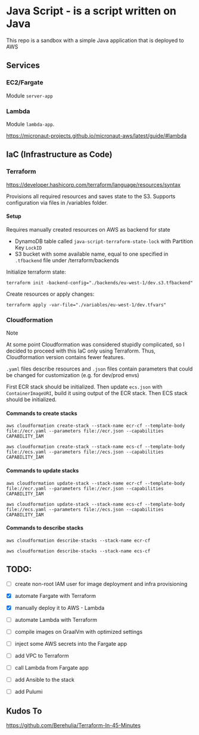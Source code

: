 # Java Script - is a script written on Java

This repo is a sandbox with a simple Java application that is deployed to AWS

## Services

### EC2/Fargate

Module `server-app`

### Lambda

Module `lambda-app`.

https://micronaut-projects.github.io/micronaut-aws/latest/guide/#lambda

## IaC (Infrastructure as Code)

### Terraform

https://developer.hashicorp.com/terraform/language/resources/syntax

Provisions all required resources and saves state to the S3. Supports configuration via files in /variables folder.

#### Setup

Requires manually created resources on AWS as backend for state

- DynamoDB table called `java-script-terraform-state-lock` with Partition Key `LockID`
- S3 bucket with some available name, equal to one specified in `.tfbackend` file under /terraform/backends

Initialize terraform state:

```shell
terraform init -backend-config="./backends/eu-west-1/dev.s3.tfbackend"
```

Create resources or apply changes:

```shell
terraform apply -var-file="./variables/eu-west-1/dev.tfvars"
```

### Cloudformation

> [!NOTE]
> At some point Cloudformation was considered stupidly complicated, so I decided to proceed with this IaC only using
> Terraform. Thus, Cloudformation version contains fewer features.

`.yaml` files describe resources and `.json` files contain parameters that could be changed for customization (e.g. for
dev/prod envs)

First ECR stack should be initialized.
Then update `ecs.json` with `ContainerImageURI`, build it using output of the ECR stack.
Then ECS stack should be initialized.

#### Commands to create stacks

```shell
aws cloudformation create-stack --stack-name ecr-cf --template-body file://ecr.yaml --parameters file://ecr.json --capabilities CAPABILITY_IAM
```

```shell
aws cloudformation create-stack --stack-name ecs-cf --template-body file://ecs.yaml --parameters file://ecs.json --capabilities CAPABILITY_IAM
```

#### Commands to update stacks

```shell
aws cloudformation update-stack --stack-name ecr-cf --template-body file://ecr.yaml --parameters file://ecr.json --capabilities CAPABILITY_IAM
```

```shell
aws cloudformation update-stack --stack-name ecs-cf --template-body file://ecs.yaml --parameters file://ecs.json --capabilities CAPABILITY_IAM
```

#### Commands to describe stacks

```shell
aws cloudformation describe-stacks --stack-name ecr-cf
```

```shell
aws cloudformation describe-stacks --stack-name ecs-cf
```

## TODO:

- [ ] create non-root IAM user for image deployment and infra provisioning
- [x] automate Fargate with Terraform
- [x] manually deploy it to AWS - Lambda
- [ ] automate Lambda with Terraform

- [ ] compile images on GraalVm with optimized settings

- [ ] inject some AWS secrets into the Fargate app
- [ ] add VPC to Terraform
- [ ] call Lambda from Fargate app

- [ ] add Ansible to the stack
- [ ] add Pulumi

## Kudos To

https://github.com/Berehulia/Terraform-In-45-Minutes
